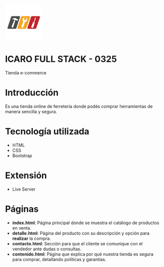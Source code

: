 <p align="left">
  <img src="https://raw.githubusercontent.com/ayrton-ch/icaro-fullstack-0325-1/refs/heads/main/img/logo.png" alt="Logo" width="120">
</p>

# ICARO FULL STACK - 0325

Tienda e-commerce

# Introducción
Es una tienda online de ferretería donde podés comprar herramientas de manera sencilla y segura.

# Tecnología utilizada
- HTML
- CSS
- Bootstrap

# Extensión
- Live Server

# Páginas
- **index.html**: Página principal donde se muestra el catálogo de productos en venta.
- **detalle.html**: Página del producto con su descripción y opción para **realizar** la compra.
- **contacto.html**: Sección para que el cliente se comunique con el vendedor ante dudas o consultas.
- **contenido.html**: Página que explica por qué nuestra tienda es segura para comprar, detallando políticas y garantías.

